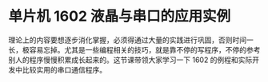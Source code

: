 # 单片机 1602 液晶与串口的应用实例

理论上的内容要想逐步消化掌握，必须得通过大量的实践进行巩固，否则时间一长，极容易忘掉。尤其是一些编程相关的技巧，就是靠不停的写程序，不停的参考别人的程序慢慢积累成长起来的。这节课带领大家学习一下 1602 的例程和实际开发中比较实用的串口通信程序。